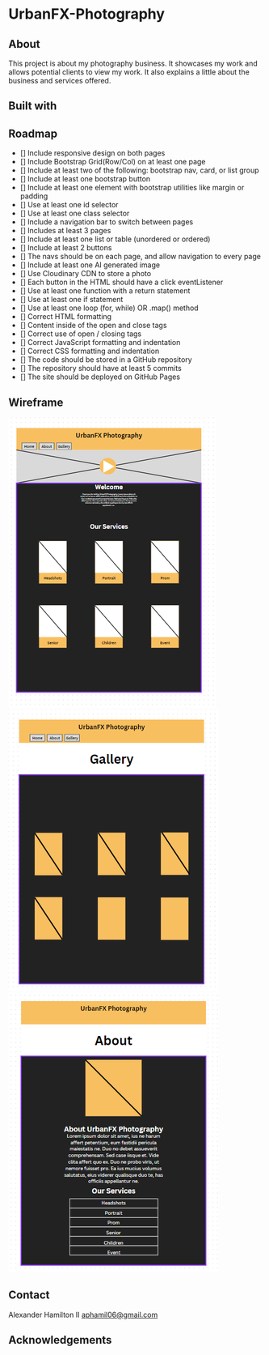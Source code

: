# UrbanFX-Photography

## About

This project is about my photography business. It showcases my work and allows potential clients to view my work. It also explains a little about the business and services offered.

## Built with

## Roadmap

- [] Include responsive design on both pages
- [] Include Bootstrap Grid(Row/Col) on at least one page
- [] Include at least two of the following: bootstrap nav, card, or list group
- [] Include at least one bootstrap button
- [] Include at least one element with bootstrap utilities like margin or padding
- [] Use at least one id selector
- [] Use at least one class selector
- [] Include a navigation bar to switch between pages
- [] Includes at least 3 pages 
- [] Include at least one list or table (unordered or ordered)
- [] Include at least 2 buttons
- [] The navs should be on each page, and allow navigation to every page
- [] Include at least one AI generated image
- [] Use Cloudinary CDN to store a photo
- [] Each button in the HTML should have a click eventListener
- [] Use at least one function with a return statement
- [] Use at least one if statement
- [] Use at least one loop (for, while) OR .map() method 
- [] Correct HTML formatting
- [] Content inside of the open and close tags
- [] Correct use of open / closing tags
- [] Correct JavaScript formatting and indentation
- [] Correct CSS formatting and indentation
- [] The code should be stored in a GitHub repository
- [] The repository should have at least 5 commits
- [] The site should be deployed on GitHub Pages


## Wireframe

![wireframe of index.html](img/wireframe-index.png)
![wireframe of gallery.html](img/wireframe-gallery.png)
![wireframe of about.html](img/wireframe-about.png)

## Contact

Alexander Hamilton II aphamil06@gmail.com

## Acknowledgements
